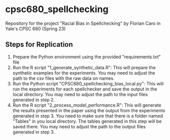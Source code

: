 # cpsc680_spellchecking
Repository for the project "Racial Bias in Spellchecking" by Florian Caro in Yale's CPSC 680 (Spring 23)

## Steps for Replication

1. Prepare the Python environment using the provided "requirements.txt" file
2. Run the R script "1_generate_synthetic_data.R": This will prepare the synthetic examples for the experiments. You may need to adjust the path to the csv files with the raw data on names.
3. Run the Python script "CPSC680_spellchecking_bias_local.py": This will run the experiments for each spellchecker and save the output in the local directory. You may need to adjust the path to the input files generated in step 2.
4. Run the R script "2_process_model_performance.R": This will generate the results presented in the paper using the output from the experiments generated in step 3. You need to make sure that there is a folder named "Tables" in you local directory. The tables generated in this step will be saved there. You may need to adjust the path to the output files generated in step 3.
